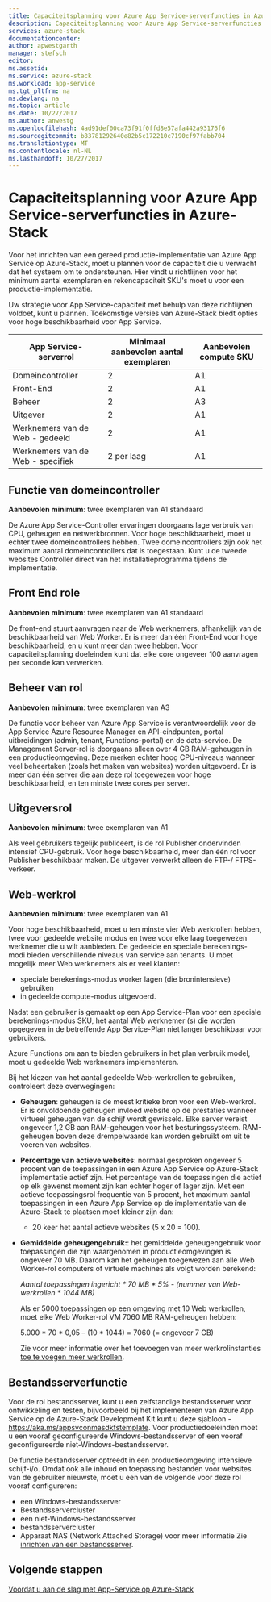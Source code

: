 ```yaml
---
title: Capaciteitsplanning voor Azure App Service-serverfuncties in Azure-Stack | Microsoft Docs
description: Capaciteitsplanning voor Azure App Service-serverfuncties in Azure-Stack
services: azure-stack
documentationcenter: 
author: apwestgarth
manager: stefsch
editor: 
ms.assetid: 
ms.service: azure-stack
ms.workload: app-service
ms.tgt_pltfrm: na
ms.devlang: na
ms.topic: article
ms.date: 10/27/2017
ms.author: anwestg
ms.openlocfilehash: 4ad91def00ca73f91f0ffd8e57afa442a93176f6
ms.sourcegitcommit: b83781292640e82b5c172210c7190cf97fabb704
ms.translationtype: MT
ms.contentlocale: nl-NL
ms.lasthandoff: 10/27/2017
---
```

# <a name="capacity-planning-for-azure-app-service-server-roles-in-azure-stack"></a>Capaciteitsplanning voor Azure App Service-serverfuncties in Azure-Stack

Voor het inrichten van een gereed productie-implementatie van Azure App Service op Azure-Stack, moet u plannen voor de capaciteit die u verwacht dat het systeem om te ondersteunen.  Hier vindt u richtlijnen voor het minimum aantal exemplaren en rekencapaciteit SKU's moet u voor een productie-implementatie.

Uw strategie voor App Service-capaciteit met behulp van deze richtlijnen voldoet, kunt u plannen. Toekomstige versies van Azure-Stack biedt opties voor hoge beschikbaarheid voor App Service.

| App Service-serverrol | Minimaal aanbevolen aantal exemplaren | Aanbevolen compute SKU|
| --- | --- | --- |
| Domeincontroller | 2 | A1 |
| Front-End | 2 | A1 |
| Beheer | 2 | A3 |
| Uitgever | 2 | A1 |
| Werknemers van de Web - gedeeld | 2 | A1 |
| Werknemers van de Web - specifiek | 2 per laag | A1 |

## <a name="controller-role"></a>Functie van domeincontroller

**Aanbevolen minimum**: twee exemplaren van A1 standaard

De Azure App Service-Controller ervaringen doorgaans lage verbruik van CPU, geheugen en netwerkbronnen. Voor hoge beschikbaarheid, moet u echter twee domeincontrollers hebben. Twee domeincontrollers zijn ook het maximum aantal domeincontrollers dat is toegestaan. Kunt u de tweede websites Controller direct van het installatieprogramma tijdens de implementatie.

## <a name="front-end-role"></a>Front End role

**Aanbevolen minimum**: twee exemplaren van A1 standaard

De front-end stuurt aanvragen naar de Web werknemers, afhankelijk van de beschikbaarheid van Web Worker. Er is meer dan één Front-End voor hoge beschikbaarheid, en u kunt meer dan twee hebben. Voor capaciteitsplanning doeleinden kunt dat elke core ongeveer 100 aanvragen per seconde kan verwerken.

## <a name="management-role"></a>Beheer van rol

**Aanbevolen minimum**: twee exemplaren van A3

De functie voor beheer van Azure App Service is verantwoordelijk voor de App Service Azure Resource Manager en API-eindpunten, portal uitbreidingen (admin, tenant, Functions-portal) en de data-service. De Management Server-rol is doorgaans alleen over 4 GB RAM-geheugen in een productieomgeving. Deze merken echter hoog CPU-niveaus wanneer veel beheertaken (zoals het maken van websites) worden uitgevoerd. Er is meer dan één server die aan deze rol toegewezen voor hoge beschikbaarheid, en ten minste twee cores per server.

## <a name="publisher-role"></a>Uitgeversrol

**Aanbevolen minimum**: twee exemplaren van A1

Als veel gebruikers tegelijk publiceert, is de rol Publisher ondervinden intensief CPU-gebruik. Voor hoge beschikbaarheid, meer dan één rol voor Publisher beschikbaar maken.  De uitgever verwerkt alleen de FTP-/ FTPS-verkeer.

## <a name="web-worker-role"></a>Web-werkrol

**Aanbevolen minimum**: twee exemplaren van A1

Voor hoge beschikbaarheid, moet u ten minste vier Web werkrollen hebben, twee voor gedeelde website modus en twee voor elke laag toegewezen werknemer die u wilt aanbieden. De gedeelde en speciale berekenings-modi bieden verschillende niveaus van service aan tenants. U moet mogelijk meer Web werknemers als er veel klanten:
 - speciale berekenings-modus worker lagen (die bronintensieve) gebruiken
 - in gedeelde compute-modus uitgevoerd.

Nadat een gebruiker is gemaakt op een App Service-Plan voor een speciale berekenings-modus SKU, het aantal Web werknemer (s) die worden opgegeven in de betreffende App Service-Plan niet langer beschikbaar voor gebruikers.

Azure Functions om aan te bieden gebruikers in het plan verbruik model, moet u gedeelde Web werknemers implementeren.

Bij het kiezen van het aantal gedeelde Web-werkrollen te gebruiken, controleert deze overwegingen:

- **Geheugen**: geheugen is de meest kritieke bron voor een Web-werkrol. Er is onvoldoende geheugen invloed website op de prestaties wanneer virtueel geheugen van de schijf wordt gewisseld. Elke server vereist ongeveer 1,2 GB aan RAM-geheugen voor het besturingssysteem. RAM-geheugen boven deze drempelwaarde kan worden gebruikt om uit te voeren van websites.
- **Percentage van actieve websites**: normaal gesproken ongeveer 5 procent van de toepassingen in een Azure App Service op Azure-Stack implementatie actief zijn. Het percentage van de toepassingen die actief op elk gewenst moment zijn kan echter hoger of lager zijn. Met een actieve toepassingsrol frequentie van 5 procent, het maximum aantal toepassingen in een Azure App Service op de implementatie van de Azure-Stack te plaatsen moet kleiner zijn dan:
    - 20 keer het aantal actieve websites (5 x 20 = 100).
- **Gemiddelde geheugengebruik:**: het gemiddelde geheugengebruik voor toepassingen die zijn waargenomen in productieomgevingen is ongeveer 70 MB. Daarom kan het geheugen toegewezen aan alle Web Worker-rol computers of virtuele machines als volgt worden berekend:

    *Aantal toepassingen ingericht * 70 MB * 5% - (nummer van Web-werkrollen * 1044 MB)*

   Als er 5000 toepassingen op een omgeving met 10 Web werkrollen, moet elke Web Worker-rol VM 7060 MB RAM-geheugen hebben:

   5.000 * 70 * 0,05 – (10 * 1044) = 7060 (= ongeveer 7 GB)

   Zie voor meer informatie over het toevoegen van meer werkrolinstanties [toe te voegen meer werkrollen](azure-stack-app-service-add-worker-roles.md).

## <a name="file-server-role"></a>Bestandsserverfunctie

Voor de rol bestandsserver, kunt u een zelfstandige bestandsserver voor ontwikkeling en testen, bijvoorbeeld bij het implementeren van Azure App Service op de Azure-Stack Development Kit kunt u deze sjabloon - https://aka.ms/appsvconmasdkfstemplate. Voor productiedoeleinden moet u een vooraf geconfigureerde Windows-bestandsserver of een vooraf geconfigureerde niet-Windows-bestandsserver.

De functie bestandsserver optreedt in een productieomgeving intensieve schijf-i/o. Omdat ook alle inhoud en toepassing bestanden voor websites van de gebruiker nieuwste, moet u een van de volgende voor deze rol vooraf configureren:
- een Windows-bestandsserver
- Bestandsservercluster
- een niet-Windows-bestandsserver
- bestandsservercluster
- Apparaat NAS (Network Attached Storage) voor meer informatie Zie [inrichten van een bestandsserver](azure-stack-app-service-before-you-get-started.md#prepare-the-file-server).

## <a name="next-steps"></a>Volgende stappen

[Voordat u aan de slag met App-Service op Azure-Stack](azure-stack-app-service-before-you-get-started.md)
